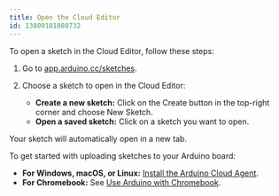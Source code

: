 ```yaml
---
title: Open the Cloud Editor
id: 13809101080732
---
```


To open a sketch in the Cloud Editor, follow these steps:

1. Go to [app.arduino.cc/sketches](https://app.arduino.cc/sketches).

1. Choose a sketch to open in the Cloud Editor:

    - **Create a new sketch:** Click on the Create button in the top-right corner and choose New Sketch.
    - **Open a saved sketch:** Click on a sketch you want to open.

Your sketch will automatically open in a new tab.

To get started with uploading sketches to your Arduino board:

- **For Windows, macOS, or Linux:** [Install the Arduino Cloud Agent](https://support.arduino.cc/hc/en-us/articles/360014869820).
- **For Chromebook:** See [Use Arduino with Chromebook](https://support.arduino.cc/hc/en-us/articles/360016495639-Use-Arduino-with-Chromebook).
